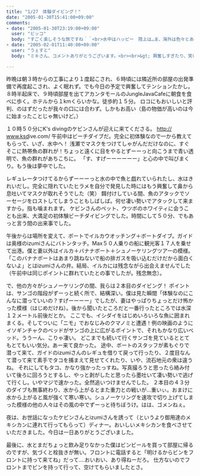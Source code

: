 ```yaml
---
title: "1/27　体験ダイビング！"
date: "2005-01-30T15:41:00+09:00"
comments:
- date: "2005-01-30T23:19:00+09:00"
  user: "ビッコ"
  body: "すごく楽しそうな旅ですね＾＾<br>水中はハッピー　陸上は…ま、海外は色々とありますよね　笑<br><br>でも体験ダイビングで砂と同化してる『ひらめ』を<br>見つけるなんて、ダイバーの素質ありですね。<br><br>興奮しすぎたり、笑いすぎると、<br>マスクがずれて、ぶた鼻になるから…<br>愛しい人には見せたくないな（＾＾；"
- date: "2005-02-01T11:40:00+09:00"
  user: "うぇすと"
  body: "ミキさん、コメントありがとうございます。<br><br>&gt; 興奮しすぎたり、笑いすぎると、<br>&gt; マスクがずれて、ぶた鼻になるから… <br><br>な、なるほど、やはりそうでしたか。ぶた鼻、かっこ悪いっすよね...（涙）<br><br>なんかどんどん大変なところにずれていって、僕の場合は1度なんかどういうわけか下にずれていて、耳のところにゴムがかかってきてちょっと痛かったんです。水から上がるまで全然気付きませんでしたが(^^;"

---
```


<div class="diaryPhoto"><a href="/images/mixi/2005/7679668_156.jpg" data-lightbox="27"><img src="/images/mixi/2005/.thumbnail/7679668_156.jpg.jpg" alt="" /></a></div>
昨晩は朝３時からの工事により１度起こされ、６時頃には隣近所の部屋の出発準備で再度起こされ、よく眠れず。でも今日の予定で興奮してテンションたかし。
８時半起床で、９時頃部屋を出てアカンタモールのJungleJavaCafeに朝食を食べに歩く。ホテルから１kmくらいかな。徒歩約１５分。
ロコにもおいしいと評判、のはずだったが我々の口には合わず。しかもお高い（島の物価が高いのは今に始まったことじゃ無いけど。）

１０時５０分にK&#039;s divingのケビンさんが迎えに来てくださる。
<a href="http://www.ksdive.com/" rel="nofollow" target="_blank">http://<wbr />www.ksd<wbr />ive.com<wbr />/</a>
午前中はビーチダイブだ。完全に初体験なので一から教えてもらって、いざ、水中へ！
浅瀬でマスクをつけてしゃがんだだけなのに、すぐそこに熱帯魚の群れが！ちょっと遠くに目をやるとずーーっと向こうまで青い透明で、魚の群れがあちこちに。
「す、すげーーーーーー」と心の中で叫びまくり。もう後は夢中でした。

レギュレータつけてるからずーーーっと水の中で魚と戯れていられたし、水はきれいだし。完全に隠れていたヒラメを自分で発見した時にはもう興奮して鼻から息吐いてマスクが取れそうでした（笑）
餌付けしている間、魚のアタックでソーセージをロストしてしまうこともしばしば。何せ凄い勢いでアタックして来ますから。指も噛まれます。
ケビンさんのペット、ウツボのホワイティに会うことも出来、大満足の初体験ビーチダイビングでした。時間にして５０分、でもあっと言う間の出来事でした。

午後からは場所を変えて、ボートでイルカウオッチング＋ボートダイブ。ガイドは奥様のizumiさんにバトンタッチ。Max５０人乗りの船に観光客１７人を乗せて出港。僕と妻以外はイルカ＋バナナボート＋シュノーケリングツアーの模様。「このバナナボートはあまり跳ねないで船の排ガスを吸い込むだけだから面白くないよ」とはizumiさんの弁。結局、イルカには残念ながら出会えませんでした（午前中は同じポイントに群れていたとの事でしたが。残念無念）。

で、他の方々がシュノーケリングの間、我らは２本目のダイビング！
ポイントは、サンゴの階段がずーっと続く所で、結構深い。僕は見た瞬間「体験なのにこんなに潜っていいの？すげーーーー」でしたが、妻はやっぱりちょっとだけ怖かった模様（はじめだけね）。後から聞いたところだと一番行ったところでは水深１２メートル前後だとか。
ここでも、イシダイをはじめいろいろな魚に囲まれまくる。そしてついに「ニモ」でおなじみのクマノミと遭遇！例の映画のようにイソギンチャクのベッドがサンゴの上に広がるポイントで、それもかなり広いベッド。ううーん、こりゃ凄い。
どこまでも続いて行くサンゴを見ているととてもとてもいい気分。あー来て良かった。
途中、ボートのスタッフが素もぐりで潜って来て、ガイドのizumiさんのレギュを借りて戻って行ったり、２度目なんて潜って来て素手でタコを捕まえて見せてくれたり、いや、流石地元の衆は違うね。
それにしてもタコ、かなり強かったっすね。写真撮ろうと思ったら絡み付いて後ろに回ろうとするし、やっと剥がしたと思ったら墨吐いて凄い勢いで逃げて行くし。いやマジで速かった。全然追いつけませんでした。
２本目の４３分のダイブも無事終わり、水から上がるとまた重力との戦いが...重いぃ。おまけに水から上がると風が強くて寒い寒い。シュノーケリングを速攻で切り上げてしまった模様の他の人々はその風の中でずーっと待ちぼうけ。はは、ゴメンねぇ。

夜は、お世話になったケビンさんとizumiさんを誘って（というより御用達のメキシカンに連れて行ってもらって）ディナー。おいしいメキシカンを食べさせていただきました。今日は一日ありがとうございました。

最後に、水とまだちょっと飲み足りなかった僕はビンビールを買って部屋に帰るのですが、気づくと栓抜きが無い。フロントに電話すると「明けるからビンをフロントに持って来てね」だって....おいおい、あり得ねーだろ。
仕方ないのでフロントまでビンを持って行って、空けてもらいましたとさ。

